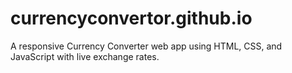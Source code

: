 # currencyconvertor.github.io
 A responsive Currency Converter web app using HTML, CSS, and JavaScript with live exchange rates.
